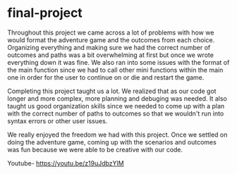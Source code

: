 # final-project
Throughout this project we came across a lot of problems with how we would format the adventure game and the outcomes from each choice. Organizing everything and making sure we had the correct number of outcomes and paths was a bit overwhelming at first but once we wrote everything down it was fine. We also ran into some issues with the format of the main function since we had to call other mini functions within the main one in order for the user to continue on or die and restart the game. 

Completing this project taught us a lot. We realized that as our code got longer and more complex, more planning and debuging was needed. It also taught us good organization skills since we needed to come up with a plan with the correct number of paths to outcomes so that we wouldn't run into syntax errors or other user issues. 

We really enjoyed the freedom we had with this project. Once we settled on doing the adventure game, coming up with the scenarios and outcomes was fun because we were able to be creative with our code. 


Youtube- https://youtu.be/z19uJdbzYlM


